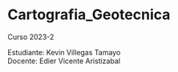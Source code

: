 # Cartografia_Geotecnica
 Curso 2023-2

Estudiante: Kevin Villegas Tamayo\
Docente: Edier Vicente Aristizabal